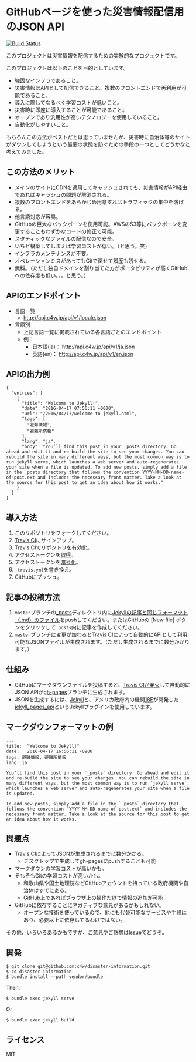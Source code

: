 # GitHubページを使った災害情報配信用のJSON API

[![Build Status](https://travis-ci.org/c4w/disaster-information.svg?branch=master)](https://travis-ci.org/c4w/disaster-information)

このプロジェクトは災害情報を配信するための実験的なプロジェクトです。

このプロジェクトは以下のことを目的としています。

* 強固なインフラであること。
* 災害情報はAPIとして配信できること。複数のフロントエンドで再利用が可能であること。
* 導入に際してなるべく学習コストが低いこと。
* 災害時に即座に導入することが可能であること。
* オープンであり汎用性が高いテクノロジーを使用していること。
* 自動化がしやすいこと。

もちろんこの方法がベストだとは思っていませんが、災害時に自治体等のサイトがダウンしてしまうという最悪の状態を防ぐための手段の一つとしてどうかなと考えてみました。

## この方法のメリット

* メインのサイトにCDNを適用してキャッシュされても、災害情報がAPI経由であればキャッシュの問題が解消される。
* 複数のフロントエンドをあらかじめ用意すればトラフィックの集中を防げる。
* 他言語対応が容易。
* GitHubの巨大なバックボーンを使用可能。AWSのS3等にバックボーンを変更することもわずかなコードの修正で可能。
* スタティックなファイルの配信なので安全。
* いちど構築してしまえば学習コストが低い。（と思う。笑）
* インフラのメンテナンスが不要。
* オペレーションミスがあってもGitで戻せて履歴も残せる。
* 無料。（ただし独自ドメインを割り当てた方がポータビリティが高くGitHubへの依存度も低い。。。と思う。）

## APIのエンドポイント

* 言語一覧
  * http://api.c4w.jp/api/v1/locale.json
* 言語別
  * 上記言語一覧に掲載されている各言語ごとのエンドポイント
  * 例：
    * 日本語(ja)： http://api.c4w.jp/api/v1/ja.json
    * 英語(en)： http://api.c4w.jp/api/v1/en.json

## APIの出力例

```
{
  "entries": [
    {
      "title": "Welcome to Jekyll!",
      "date": "2016-04-17 07:56:11 +0000",
      "url": "/2016/04/17/welcome-to-jekyll.html",
      "tags": [
        "避難情報",
        "避難所情報"
      ],
      "lang": "ja",
      "body": "You’ll find this post in your _posts directory. Go ahead and edit it and re-build the site to see your changes. You can rebuild the site in many different ways, but the most common way is to run jekyll serve, which launches a web server and auto-regenerates your site when a file is updated. To add new posts, simply add a file in the _posts directory that follows the convention YYYY-MM-DD-name-of-post.ext and includes the necessary front matter. Take a look at the source for this post to get an idea about how it works."
    }
  ]
}
```

## 導入方法

1. このリポジトリをフォークしてください。
2. [Travis CI](https://travis-ci.org/)にサインアップ。
3. Travis CIでリポジトリを有効化。
4. アクセストークンを[取得](https://github.com/settings/tokens)。
5. アクセストークンを[暗号化](https://docs.travis-ci.com/user/encryption-keys/)。
6. `.travis.yml`を書き換え。
7. GitHubにプッシュ。

## 記事の投稿方法

1. `master`ブランチの[_posts](https://github.com/c4w/disaster-information/tree/master/_posts)ディレクトリ内に[Jekyllの記事と同じフォーマット（.md）のファイル](https://github.com/c4w/disaster-information/blob/master/_posts/2016-04-18-example1.md)をpushしてください。またはGitHubの [New file] ボタンをクリックして`_posts`内に記事を作成してください。
2. `master`ブランチに変更が加わるとTravis CIによって自動的にAPIとして利用可能なJSONファイルが生成されます。（ただし生成されるまでに数分かかります。）

## 仕組み

* GitHubにマークダウンファイルを投稿すると、[Travis CIが発火](https://travis-ci.org/c4w/disaster-information)して自動的にJSON APIが[gh-pages](https://github.com/c4w/disaster-information/tree/gh-pages)ブランチに生成されます。
* JSONを生成するには、[Jekyll](https://jekyllrb.com/)と、アメリカ政府内の機関[18F](https://18f.gsa.gov/)が開発した[jekyll_pages_api](https://github.com/18F/jekyll_pages_api)というJekyllプラグインを使用しています。

## マークダウンフォーマットの例

```
---
title:  "Welcome to Jekyll!"
date:   2016-04-17 16:56:11 +0900
tags: 避難情報, 避難所情報
lang: ja
---
You’ll find this post in your `_posts` directory. Go ahead and edit it and re-build the site to see your changes. You can rebuild the site in many different ways, but the most common way is to run `jekyll serve`, which launches a web server and auto-regenerates your site when a file is updated.

To add new posts, simply add a file in the `_posts` directory that follows the convention `YYYY-MM-DD-name-of-post.ext` and includes the necessary front matter. Take a look at the source for this post to get an idea about how it works.
```

## 問題点

* Travis CIによってJSONが生成されるまでに数分かかる。
  * デスクトップで生成してgh-pagesにpushすることも可能
* マークダウンの学習コストが高いかも。
* そもそもGitの学習コストが高いかも。
  * 和歌山県や国土地理院などGitHubアカウントを持っている政府機関や自治体はすでにある。
  * GitHub上であればブラウザ上の操作だけで情報の追加が可能
* GitHubに依存することにネガティブな意見があるかもしれない。
  * オープンな技術を使っているので、他にも代替可能なサービスや手段はあり、必要以上に依存してるわけではない。

その他、いろいろあるかもですが、ご意見やご感想は[Issue](https://github.com/c4w/disaster-information/issues)でどうぞ。

## 開発

```
$ git clone git@github.com:c4w/disaster-information.git
$ cd disaster-information
$ bundle install --path vendor/bundle
```

Then:

```
$ bundle exec jekyll serve
```

Or

```
$ bundle exec jekyll build
```

## ライセンス

MIT
